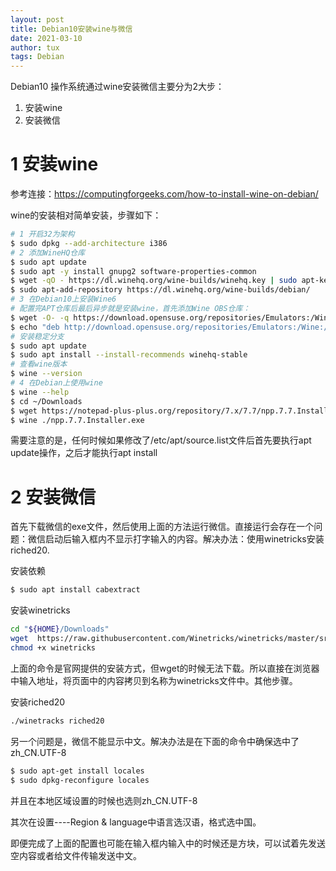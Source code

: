 ```yaml
---
layout: post
title: Debian10安装wine与微信
date: 2021-03-10
author: tux
tags: Debian
---
```


Debian10 操作系统通过wine安装微信主要分为2大步：

1. 安装wine
2. 安装微信

# 1 安装wine

参考连接：https://computingforgeeks.com/how-to-install-wine-on-debian/

wine的安装相对简单安装，步骤如下：

```bash
# 1 开启32为架构
$ sudo dpkg --add-architecture i386
# 2 添加WineHQ仓库
$ sudo apt update
$ sudo apt -y install gnupg2 software-properties-common
$ wget -qO - https://dl.winehq.org/wine-builds/winehq.key | sudo apt-key add -
$ sudo apt-add-repository https://dl.winehq.org/wine-builds/debian/
# 3 在Debian10上安装Wine6
# 配置完APT仓库后最后异步就是安装wine，首先添加Wine OBS仓库：
$ wget -O- -q https://download.opensuse.org/repositories/Emulators:/Wine:/Debian/Debian_10/Release.key | sudo apt-key add -    
$ echo "deb http://download.opensuse.org/repositories/Emulators:/Wine:/Debian/Debian_10 ./" | sudo tee /etc/apt/sources.list.d/wine-obs.list
# 安装稳定分支
$ sudo apt update
$ sudo apt install --install-recommends winehq-stable
# 查看wine版本
$ wine --version 
# 4 在Debian上使用wine
$ wine --help
$ cd ~/Downloads
$ wget https://notepad-plus-plus.org/repository/7.x/7.7/npp.7.7.Installer.exe
$ wine ./npp.7.7.Installer.exe
```

需要注意的是，任何时候如果修改了/etc/apt/source.list文件后首先要执行apt update操作，之后才能执行apt install

# 2 安装微信

首先下载微信的exe文件，然后使用上面的方法运行微信。直接运行会存在一个问题：微信启动后输入框内不显示打字输入的内容。解决办法：使用winetricks安装riched20.

安装依赖

```bash
$ sudo apt install cabextract
```

安装winetricks

```bash
cd "${HOME}/Downloads"
wget  https://raw.githubusercontent.com/Winetricks/winetricks/master/src/winetricks
chmod +x winetricks
```

上面的命令是官网提供的安装方式，但wget的时候无法下载。所以直接在浏览器中输入地址，将页面中的内容拷贝到名称为winetricks文件中。其他步骤。

安装riched20

```bash
./winetracks riched20
```

另一个问题是，微信不能显示中文。解决办法是在下面的命令中确保选中了zh_CN.UTF-8

```bash
$ sudo apt-get install locales
$ sudo dpkg-reconfigure locales
```

并且在本地区域设置的时候也选则zh_CN.UTF-8

其次在设置----Region & language中语言选汉语，格式选中国。

即便完成了上面的配置也可能在输入框内输入中的时候还是方块，可以试着先发送空内容或者给文件传输发送中文。

